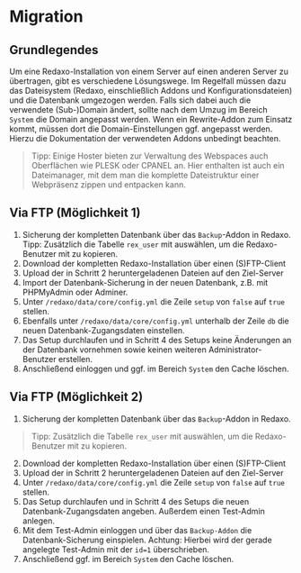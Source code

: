 # Migration

## Grundlegendes

Um eine Redaxo-Installation von einem Server auf einen anderen Server zu übertragen, gibt es verschiedene Lösungswege. Im Regelfall müssen dazu das Dateisystem (Redaxo, einschließlich Addons und Konfigurationsdateien) und die Datenbank umgezogen werden. Falls sich dabei auch die verwendete (Sub-)Domain ändert, sollte nach dem Umzug im Bereich `System` die Domain angepasst werden. Wenn ein Rewrite-Addon zum Einsatz kommt, müssen dort die Domain-Einstellungen ggf. angepasst werden. Hierzu die Dokumentation der verwendeten Addons unbedingt beachten. 

> Tipp: Einige Hoster bieten zur Verwaltung des Webspaces auch Oberflächen wie PLESK oder CPANEL an. Hier enthalten ist auch ein Dateimanager, mit dem man die komplette Dateistruktur einer Webpräsenz zippen und entpacken kann.



## Via FTP (Möglichkeit 1)
1. Sicherung der kompletten Datenbank über das `Backup`-Addon in Redaxo. 
Tipp: Zusätzlich die Tabelle `rex_user` mit auswählen, um die Redaxo-Benutzer mit zu kopieren.
2. Download der kompletten Redaxo-Installation über einen (S)FTP-Client
3. Upload der in Schritt 2 heruntergeladenen Dateien auf den Ziel-Server
4. Import der Datenbank-Sicherung in der neuen Datenbank, z.B. mit PHPMyAdmin oder Adminer.
5. Unter `/redaxo/data/core/config.yml` die Zeile `setup` von `false` auf `true` stellen.
6. Ebenfalls unter `/redaxo/data/core/config.yml` unterhalb der Zeile `db` die neuen Datenbank-Zugangsdaten einstellen.
7. Das Setup durchlaufen und in Schritt 4 des Setups keine Änderungen an der Datenbank vornehmen sowie keinen weiteren Administrator-Benutzer erstellen.
8. Anschließend einloggen und ggf. im Bereich `System` den Cache löschen.

## Via FTP (Möglichkeit 2)
1. Sicherung der kompletten Datenbank über das `Backup`-Addon in Redaxo. 
> Tipp: Zusätzlich die Tabelle `rex_user` mit auswählen, um die Redaxo-Benutzer mit zu kopieren.
2. Download der kompletten Redaxo-Installation über einen (S)FTP-Client
3. Upload der in Schritt 2 heruntergeladenen Dateien auf den Ziel-Server
4. Unter `/redaxo/data/core/config.yml` die Zeile `setup` von `false` auf `true` stellen.
5. Das Setup durchlaufen und in Schritt 4 des Setups die neuen Datenbank-Zugangsdaten angeben. Außerdem einen Test-Admin anlegen.
6. Mit dem Test-Admin einloggen und über das `Backup-Addon` die Datenbank-Sicherung einspielen. Achtung: Hierbei wird der gerade angelegte Test-Admin mit der `id=1` überschrieben.
7. Anschließend ggf. im Bereich `System` den Cache löschen.

